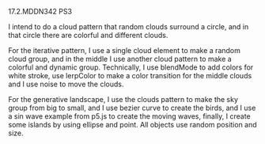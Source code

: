 17.2.MDDN342 PS3

I intend to do a cloud pattern that random clouds surround a circle, and in that circle there are colorful and different clouds.

For the iterative pattern, I use a single cloud element to make a random cloud group, and in the middle I use another cloud pattern to make a colorful and dynamic group. Technically, I use blendMode to add colors for white stroke, use lerpColor to make a color transition for the middle clouds and I use noise to move the clouds.

For the generative landscape, I use the clouds pattern to make the sky group from big to small, and I use bezier curve to create the birds, and I use a sin wave example from p5.js to create the moving waves, finally, I create some islands by using ellipse and point. All objects use random position and size.